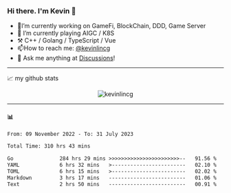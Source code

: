 ### Hi there. I'm Kevin 👋

- 🔭I’m currently working on GameFi, BlockChain, DDD, Game Server
- 🌱 I’m currently playing AIGC / K8S
-   :hammer_and_pick: C++ / Golang / TypeScript / Vue
- 📫How to reach me: [@kevinlincg](https://twitter.com/kevinlincg) 
-   :thought_balloon: Ask me anything at [Discussions](https://github.com/kevinlincg/kevinlincg/discussions/new)!

---

📈 my github stats

<p align="center"> <img src="https://github-readme-stats-ouuan.vercel.app/api?username=kevinlincg&theme=dark&show_icons=true&count_private=true" alt="kevinlincg" />

---

#### :bar_chart: 

<!--START_SECTION:waka-->

```txt
From: 09 November 2022 - To: 31 July 2023

Total Time: 310 hrs 43 mins

Go               284 hrs 29 mins >>>>>>>>>>>>>>>>>>>>>>>--   91.56 %
YAML             6 hrs 32 mins   >------------------------   02.10 %
TOML             6 hrs 15 mins   >------------------------   02.02 %
Markdown         3 hrs 17 mins   -------------------------   01.06 %
Text             2 hrs 50 mins   -------------------------   00.91 %
```

<!--END_SECTION:waka-->
